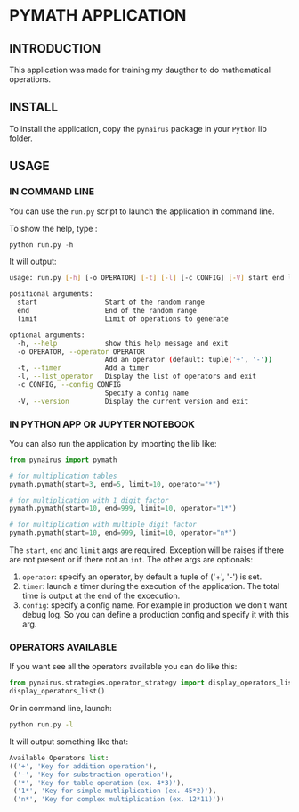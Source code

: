# PYMATH APPLICATION

## INTRODUCTION

This application was made for training my daugther to do mathematical operations.

## INSTALL

To install the application, copy the `pynairus` package in your `Python` lib folder.

## USAGE

### IN COMMAND LINE

You can use the `run.py` script to launch the application in command line.

To show the help, type :

```python
python run.py -h
```

It will output:

```bash
usage: run.py [-h] [-o OPERATOR] [-t] [-l] [-c CONFIG] [-V] start end limit

positional arguments:
  start                 Start of the random range
  end                   End of the random range
  limit                 Limit of operations to generate

optional arguments:
  -h, --help            show this help message and exit
  -o OPERATOR, --operator OPERATOR
                        Add an operator (default: tuple('+', '-'))
  -t, --timer           Add a timer
  -l, --list_operator   Display the list of operators and exit
  -c CONFIG, --config CONFIG
                        Specify a config name
  -V, --version         Display the current version and exit
```

### IN PYTHON APP OR JUPYTER NOTEBOOK

You can also run the application by importing the lib like:

```python
from pynairus import pymath

# for multiplication tables
pymath.pymath(start=3, end=5, limit=10, operator="*")

# for multiplication with 1 digit factor
pymath.pymath(start=10, end=999, limit=10, operator="1*")

# for multiplication with multiple digit factor
pymath.pymath(start=10, end=999, limit=10, operator="n*")
```

The `start`, `end` and `limit` args are required. Exception will be raises if there are not present or if there not an `int`.
The other args are optionals:

1. `operator`: specify an operator, by default a tuple of ('+', '-') is set.
2. `timer`: launch a timer during the execution of the application. The total time is output at the end of the excecution.
3. `config`: specify a config name. For example in production we don't want debug log. So you can define a production config and specify it with this arg.

### OPERATORS AVAILABLE

If you want see all the operators available you can do like this:

```python
from pynairus.strategies.operator_strategy import display_operators_list
display_operators_list()
```

Or in command line, launch:

```bash
python run.py -l
```

It will output something like that:

```python
Available Operators list:
(('+', 'Key for addition operation'),
 ('-', 'Key for substraction operation'),
 ('*', 'Key for table operation (ex. 4*3)'),
 ('1*', 'Key for simple mutliplication (ex. 45*2)'),
 ('n*', 'Key for complex multiplication (ex. 12*11)'))
```
